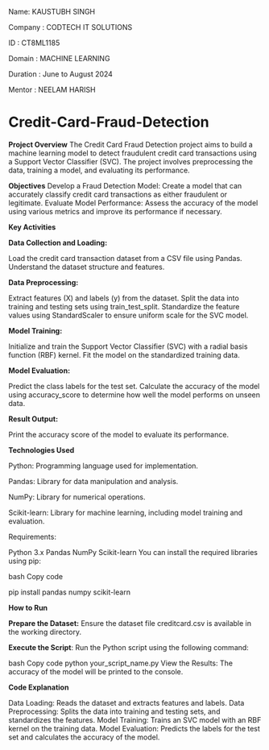 Name: KAUSTUBH SINGH

Company : CODTECH IT SOLUTIONS

ID : CT8ML1185

Domain : MACHINE LEARNING

Duration : June to August 2024

Mentor : NEELAM HARISH


# Credit-Card-Fraud-Detection
**Project Overview**
The Credit Card Fraud Detection project aims to build a machine learning model to detect fraudulent credit card transactions using a Support Vector Classifier (SVC). The project involves preprocessing the data, training a model, and evaluating its performance.

**Objectives**
Develop a Fraud Detection Model: Create a model that can accurately classify credit card transactions as either fraudulent or legitimate.
Evaluate Model Performance: Assess the accuracy of the model using various metrics and improve its performance if necessary.


**Key Activities**

**Data Collection and Loading:**

Load the credit card transaction dataset from a CSV file using Pandas.
Understand the dataset structure and features.

**Data Preprocessing:**

Extract features (X) and labels (y) from the dataset.
Split the data into training and testing sets using train_test_split.
Standardize the feature values using StandardScaler to ensure uniform scale for the SVC model.

**Model Training:**

Initialize and train the Support Vector Classifier (SVC) with a radial basis function (RBF) kernel.
Fit the model on the standardized training data.

**Model Evaluation:**

Predict the class labels for the test set.
Calculate the accuracy of the model using accuracy_score to determine how well the model performs on unseen data.

**Result Output:**

Print the accuracy score of the model to evaluate its performance.


**Technologies Used**

Python: Programming language used for implementation.

Pandas: Library for data manipulation and analysis.

NumPy: Library for numerical operations.

Scikit-learn: Library for machine learning, including model training and evaluation.

Requirements:

Python 3.x
Pandas
NumPy
Scikit-learn
You can install the required libraries using pip:

bash
Copy code

pip install pandas numpy scikit-learn

**How to Run**

**Prepare the Dataset:** Ensure the dataset file creditcard.csv is available in the working directory.

**Execute the Script**: Run the Python script using the following command:

bash
Copy code
python your_script_name.py
View the Results: The accuracy of the model will be printed to the console.

**Code Explanation**

Data Loading: Reads the dataset and extracts features and labels.
Data Preprocessing: Splits the data into training and testing sets, and standardizes the features.
Model Training: Trains an SVC model with an RBF kernel on the training data.
Model Evaluation: Predicts the labels for the test set and calculates the accuracy of the model.
